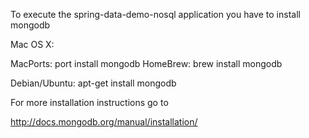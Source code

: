 To execute the spring-data-demo-nosql application you have to install mongodb

Mac OS X:

MacPorts:
    port install mongodb
HomeBrew:
    brew install mongodb

Debian/Ubuntu:
    apt-get install mongodb

For more installation instructions go to

http://docs.mongodb.org/manual/installation/



